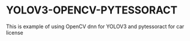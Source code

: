 # YOLOV3-OPENCV-PYTESSORACT
This is example of using OpenCV dnn for YOLOV3 and pytessoract for car license
